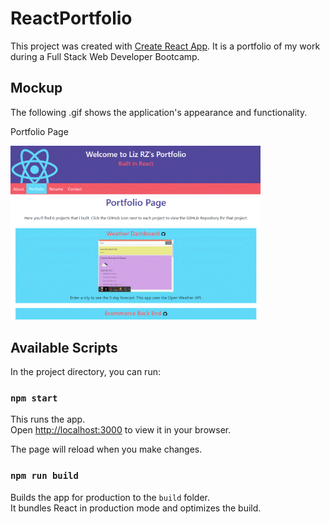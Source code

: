 # ReactPortfolio

This project was created with [Create React App](https://github.com/facebook/create-react-app). It is a portfolio of my work during a Full Stack Web Developer Bootcamp.


## Mockup

The following .gif shows the application's appearance and functionality.

Portfolio Page

<img src=".\assets\ReactPortfolio.GIF" width="400"> 

## Available Scripts

In the project directory, you can run:

### `npm start`

This runs the app.\
Open [http://localhost:3000](http://localhost:3000) to view it in your browser.

The page will reload when you make changes.


### `npm run build`

Builds the app for production to the `build` folder.\
It bundles React in production mode and optimizes the build.

